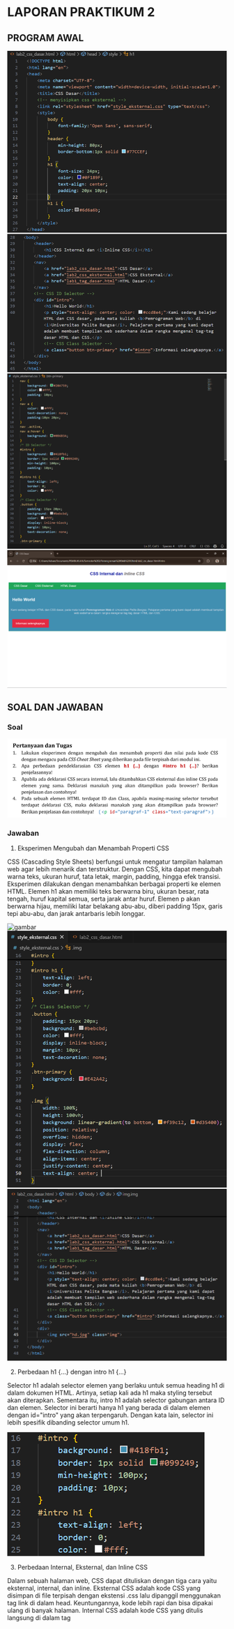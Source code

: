 # LAPORAN PRAKTIKUM 2

## PROGRAM AWAL
![gambar](1.png)
![gambar](2.png)
![gambar](3.png)
![gambar](progwal.png)

## SOAL DAN JAWABAN

### Soal
![gambar](soal.png)

### Jawaban

  1. Eksperimen Mengubah dan Menambah Properti CSS

CSS (Cascading Style Sheets) berfungsi untuk mengatur tampilan halaman web agar lebih menarik dan terstruktur. Dengan CSS, kita dapat mengubah warna teks, ukuran huruf, tata letak, margin, padding, hingga efek transisi. 
Eksperimen dilakukan dengan menambahkan berbagai properti ke elemen HTML. Elemen h1 akan memiliki teks berwarna biru, ukuran besar, rata tengah, huruf kapital semua, serta jarak antar huruf. 
Elemen p akan berwarna hijau, memiliki latar belakang abu-abu, diberi padding 15px, garis tepi abu-abu, dan jarak antarbaris lebih longgar.

![gambar](2ks.png)
![gambar](eks.png)
![gambar](eks2.png)

  2. Perbedaan h1 {…} dengan intro h1 {…}

Selector h1 adalah selector elemen yang berlaku untuk semua heading h1 di dalam dokumen HTML. Artinya, setiap kali ada h1 maka styling tersebut akan diterapkan. Sementara itu, intro h1 adalah selector gabungan antara ID dan elemen. Selector ini berarti hanya h1 yang berada di dalam elemen dengan id="intro" yang akan terpengaruh. Dengan kata lain, selector ini lebih spesifik dibanding selector umum h1.

![gambar](intro.png)

  3. Perbedaan Internal, Eksternal, dan Inline CSS

Dalam sebuah halaman web, CSS dapat dituliskan dengan tiga cara yaitu eksternal, internal, dan inline. Eksternal CSS adalah kode CSS yang disimpan di file terpisah dengan ekstensi .css lalu dipanggil menggunakan tag link di dalam head. Keuntungannya, kode lebih rapi dan bisa dipakai ulang di banyak halaman. Internal CSS adalah kode CSS yang ditulis langsung di dalam tag <style> di bagian <head> dari dokumen HTML. Biasanya digunakan jika gaya hanya berlaku di satu halaman saja. Sementara itu, inline CSS ditulis langsung di dalam atribut style pada elemen HTML, misalnya p style="color:red;". Inline CSS memiliki prioritas tertinggi, artinya jika ada aturan eksternal dan internal sekaligus, inline-lah yang akan ditampilkan. Urutannya adalah: Inline > Internal > Eksternal. Hal ini bisa dilihat pada file lab2_css_dasar.html yang menggunakan ketiganya: eksternal dari style_eksternal.css, internal pada style di head, dan inline pada tag p yang memberi warna abu-abu ke teks. Meskipun warna teks paragraf bisa diatur di internal atau eksternal, warna abu-abu dari inline yang akan menang karena prioritasnya paling tinggi.

![gambar](3.1.png)
![gambar](33.png)

  4. Perbedaan ID dan Class dalam CSS

ID dan class adalah dua cara untuk memberi identitas pada elemen HTML agar bisa diatur dengan CSS. ID bersifat unik, artinya hanya boleh digunakan sekali dalam satu halaman, sementara class bisa digunakan berkali-kali pada banyak elemen. Dalam hal prioritas, CSS yang menggunakan ID lebih kuat dibanding CSS yang menggunakan class. Jika ada elemen yang memiliki ID dan class sekaligus, maka aturan ID akan menang jika terjadi konflik. Misalnya, pada file style_eksternal.css, ID #intro digunakan untuk mengatur area tertentu agar memiliki background biru, sedangkan class .button dan .btn-primary digunakan pada tombol a agar bisa digunakan di banyak tempat. Dengan cara ini, ID digunakan untuk bagian khusus halaman, sedangkan class digunakan untuk gaya yang berulang. Jika ada elemen p dengan id="paragraf-1" sekaligus class="text-paragraf", maka deklarasi dengan ID akan ditampilkan lebih dominan dibanding class, meskipun class masih bisa memberikan gaya tambahan selama tidak bertentangan.

![gambar](4.1.png)
![gambar](4.2.png)

## PROGRAM AKHIR
![gambar](proghir.png)

## KESIMPULAN

Dari percobaan menggunakan file lab2_css_dasar.html dan style_eksternal.css, dapat dipahami bahwa CSS adalah bahasa yang sangat fleksibel untuk mengatur tampilan halaman web. Pada nomor satu, eksperimen mengubah properti CSS menunjukkan bahwa setiap perubahan nilai seperti warna, ukuran huruf, padding, atau alignment langsung berdampak pada tampilan elemen tanpa harus mengubah struktur HTML. Hal ini membuktikan kekuatan CSS dalam memisahkan desain dari konten.

Pada nomor dua, perbandingan antara selector umum h1 {…} dengan selector spesifik #intro h1 {…} memperlihatkan bahwa CSS memiliki sistem prioritas berdasarkan spesifisitas. Selector umum berlaku pada semua elemen sejenis, sementara selector spesifik hanya berlaku pada konteks tertentu, sehingga memungkinkan kita memberikan gaya berbeda pada elemen yang sama di bagian halaman yang berbeda.

Pada nomor tiga, perbedaan antara eksternal, internal, dan inline CSS menegaskan pentingnya memahami urutan prioritas. Inline CSS selalu menang melawan internal dan eksternal karena berada langsung pada elemen. Internal CSS lebih kuat daripada eksternal karena ditulis di dalam dokumen HTML itu sendiri. Urutan ini dikenal dengan istilah cascade, dan dengan memahaminya kita bisa mengatur gaya dengan lebih efektif.

Pada nomor empat, perbedaan ID dan Class menunjukkan bahwa keduanya punya fungsi berbeda. ID digunakan untuk elemen unik dengan prioritas lebih tinggi, sedangkan Class digunakan untuk gaya yang bisa diterapkan berkali-kali pada banyak elemen. Jika sebuah elemen memiliki ID dan Class sekaligus, maka aturan ID akan mengalahkan Class, kecuali ada properti dari Class yang tidak ditimpa oleh ID.

Secara keseluruhan, pembahasan ini menunjukkan bahwa menguasai CSS berarti memahami eksperimen properti, spesifisitas selector, prioritas antar metode penulisan CSS, serta fungsi ID dan Class. Keempat hal tersebut saling melengkapi dan sangat penting untuk membangun halaman web yang rapi, konsisten, mudah dipelihara, dan sesuai dengan kebutuhan desain.
